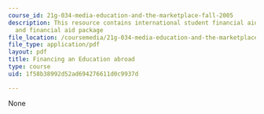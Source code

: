 ```yaml
---
course_id: 21g-034-media-education-and-the-marketplace-fall-2005
description: This resource contains international student financial aid application,
  and financial aid package
file_location: /coursemedia/21g-034-media-education-and-the-marketplace-fall-2005/1f58b38992d52ad694276611d0c9937d_MIT21G_034F05_financingedu.pdf
file_type: application/pdf
layout: pdf
title: Financing an Education abroad
type: course
uid: 1f58b38992d52ad694276611d0c9937d

---
```

None